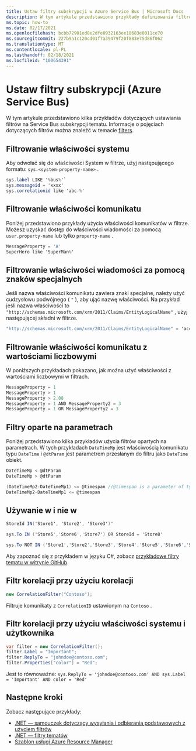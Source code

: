 ```yaml
---
title: Ustaw filtry subskrypcji w Azure Service Bus | Microsoft Docs
description: W tym artykule przedstawiono przykłady definiowania filtrów i akcji dotyczących subskrypcji tematu Azure Service Bus.
ms.topic: how-to
ms.date: 02/17/2021
ms.openlocfilehash: bcbb72901ed8e2dfe0932163ee18683e0011ce70
ms.sourcegitcommit: 227b9a1c120cd01f7a39479f20f883e75d86f062
ms.translationtype: MT
ms.contentlocale: pl-PL
ms.lasthandoff: 02/18/2021
ms.locfileid: "100654391"
---
```

# <a name="set-subscription-filters-azure-service-bus"></a>Ustaw filtry subskrypcji (Azure Service Bus)
W tym artykule przedstawiono kilka przykładów dotyczących ustawiania filtrów na Service Bus subskrypcji tematu. Informacje o pojęciach dotyczących filtrów można znaleźć w temacie [filters](topic-filters.md).

## <a name="filter-on-system-properties"></a>Filtrowanie właściwości systemu
Aby odwołać się do właściwości System w filtrze, użyj następującego formatu: `sys.<system-property-name>` . 

```csharp
sys.label LIKE '%bus%'`
sys.messageid = 'xxxx'
sys.correlationid like 'abc-%'
```

## <a name="filter-on-message-properties"></a>Filtrowanie właściwości komunikatu
Poniżej przedstawiono przykłady użycia właściwości komunikatów w filtrze. Możesz uzyskać dostęp do właściwości wiadomości za pomocą `user.property-name` lub tylko `property-name` .

```csharp
MessageProperty = 'A'
SuperHero like 'SuperMan%'
```

## <a name="filter-on-message-properties-with-special-characters"></a>Filtrowanie właściwości wiadomości za pomocą znaków specjalnych
Jeśli nazwa właściwości komunikatu zawiera znaki specjalne, należy użyć cudzysłowu podwójnego ( `"` ), aby ująć nazwę właściwości. Na przykład jeśli nazwa właściwości to `"http://schemas.microsoft.com/xrm/2011/Claims/EntityLogicalName"` , użyj następującej składni w filtrze. 

```csharp
"http://schemas.microsoft.com/xrm/2011/Claims/EntityLogicalName" = 'account'
```

## <a name="filter-on-message-properties-with-numeric-values"></a>Filtrowanie właściwości komunikatu z wartościami liczbowymi
W poniższych przykładach pokazano, jak można użyć właściwości z wartościami liczbowymi w filtrach. 

```csharp
MessageProperty = 1
MessageProperty > 1
MessageProperty > 2.08
MessageProperty = 1 AND MessageProperty2 = 3
MessageProperty = 1 OR MessageProperty2 = 3
```

## <a name="parameter-based-filters"></a>Filtry oparte na parametrach
Poniżej przedstawiono kilka przykładów użycia filtrów opartych na parametrach. W tych przykładach `DataTimeMp` jest właściwością komunikatu typu `DateTime` i `@dtParam` jest parametrem przesłanym do filtru jako `DateTime` obiekt.

```csharp
DateTimeMp < @dtParam
DateTimeMp > @dtParam

(DateTimeMp2-DateTimeMp1) <= @timespan //@timespan is a parameter of type TimeSpan
DateTimeMp2-DateTimeMp1 <= @timespan
```

## <a name="using-in-and-not-in"></a>Używanie w i nie w

```csharp
StoreId IN('Store1', 'Store2', 'Store3')"

sys.To IN ('Store5','Store6','Store7') OR StoreId = 'Store8'

sys.To NOT IN ('Store1','Store2','Store3','Store4','Store5','Store6','Store7','Store8') OR StoreId NOT IN ('Store1','Store2','Store3','Store4','Store5','Store6','Store7','Store8')
```

Aby zapoznać się z przykładem w języku C#, zobacz [przykładowe filtry tematu w witrynie GitHub](https://github.com/Azure/azure-service-bus/tree/master/samples/DotNet/Azure.Messaging.ServiceBus/BasicSendReceiveTutorialwithFilters).


## <a name="correlation-filter-using-correlationid"></a>Filtr korelacji przy użyciu korelacji

```csharp
new CorrelationFilter("Contoso");
```

Filtruje komunikaty z `CorrelationID` ustawionym na `Contoso` . 

## <a name="correlation-filter-using-system-and-user-properties"></a>Filtr korelacji przy użyciu właściwości systemu i użytkownika

```csharp
var filter = new CorrelationFilter();
filter.Label = "Important";
filter.ReplyTo = "johndoe@contoso.com";
filter.Properties["color"] = "Red";
```

Jest to równoważne: `sys.ReplyTo = 'johndoe@contoso.com' AND sys.Label = 'Important' AND color = 'Red'`

## <a name="next-steps"></a>Następne kroki
Zobacz następujące przykłady: 

- [.NET — samouczek dotyczący wysyłania i odbierania podstawowych z użyciem filtrów](https://github.com/Azure/azure-service-bus/tree/master/samples/DotNet/GettingStarted/BasicSendReceiveTutorialwithFilters/BasicSendReceiveTutorialWithFilters)
- [.NET — filtry tematów](https://github.com/Azure/azure-service-bus/tree/master/samples/DotNet/Microsoft.Azure.ServiceBus/TopicFilters)
- [Szablon usługi Azure Resource Manager](/azure/templates/microsoft.servicebus/2017-04-01/namespaces/topics/subscriptions/rules)